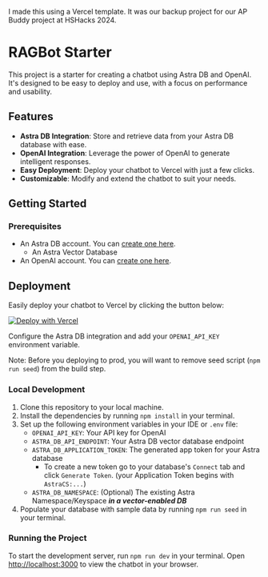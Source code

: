 I made this using a Vercel template. It was our backup project for our AP Buddy project at HSHacks 2024.

# RAGBot Starter

This project is a starter for creating a chatbot using Astra DB and OpenAI. It's designed to be easy to deploy and use, with a focus on performance and usability.

## Features

- **Astra DB Integration**: Store and retrieve data from your Astra DB database with ease.
- **OpenAI Integration**: Leverage the power of OpenAI to generate intelligent responses.
- **Easy Deployment**: Deploy your chatbot to Vercel with just a few clicks.
- **Customizable**: Modify and extend the chatbot to suit your needs.

## Getting Started

### Prerequisites

- An Astra DB account. You can [create one here](https://astra.datastax.com/register).
    - An Astra Vector Database
- An OpenAI account. You can [create one here](https://platform.openai.com/).

## Deployment

Easily deploy your chatbot to Vercel by clicking the button below:

[![Deploy with Vercel](https://vercel.com/button)](https://vercel.com/new/clone?repository-url=https://github.com/datastax/ragbot-starter&integration-ids=oac_HrgeXUSyqANAtm3MAOaTJ43a&env=OPENAI_API_KEY)

Configure the Astra DB integration and add your `OPENAI_API_KEY` environment variable.

Note: Before you deploying to prod, you will want to remove seed script (`npm run seed`) from the build step.

### Local Development

1. Clone this repository to your local machine.
2. Install the dependencies by running `npm install` in your terminal.
3. Set up the following environment variables in your IDE or `.env` file:
    - `OPENAI_API_KEY`: Your API key for OpenAI
    - `ASTRA_DB_API_ENDPOINT`: Your Astra DB vector database endpoint
    - `ASTRA_DB_APPLICATION_TOKEN`: The generated app token for your Astra database
        - To create a new token go to your database's `Connect` tab and click `Generate Token`. (your Application Token begins with `AstraCS:...`)
    - `ASTRA_DB_NAMESPACE`: (Optional) The existing Astra Namespace/Keyspace **_in a vector-enabled DB_**
4. Populate your database with sample data by running `npm run seed` in your terminal.

### Running the Project

To start the development server, run `npm run dev` in your terminal. Open [http://localhost:3000](http://localhost:3000) to view the chatbot in your browser.
